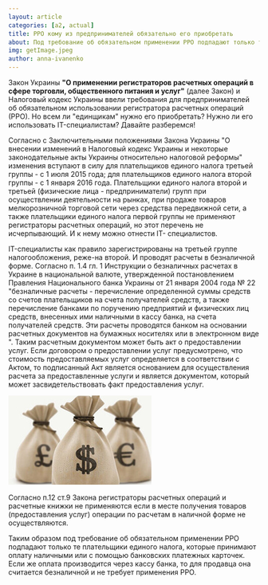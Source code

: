 ```yaml
---
layout: article
categories: [a2, actual]
title: РРО кому из предпринимателей обязательно его приобретать
about: Под требование об обязательном применении РРО подпадают только те плательщики единого налога, которые принимают оплату наличными или с помощью банковских платежных карточек. Если же оплата производится через кассу банка, то для продавца она считается безналичной и не требует применения РРО.
img: getImage.jpeg
author: anna-ivanenko
---
```


Закон Украины **"О применении регистраторов расчетных операций в сфере торговли, общественного питания и услуг"** (далее Закон) и Налоговый кодекс Украины ввели требования для предпринимателей об обязательном использовании регистратора расчетных операций (РРО). Но всем ли  "единщикам" нужно его приобретать? Нужно ли его использовать IT-специалистам? Давайте разберемся!

Согласно с Заключительными положениями Закона Украины "О внесении изменений в Налоговый кодекс Украины и некоторые законодательные акты Украины относительно налоговой реформы" изменения вступают в силу для плательщиков единого налога третьей группы - с 1 июля 2015 года; для плательщиков единого налога второй группы - с 1 января 2016 года. Плательщики единого налога второй и третьей (физические лица - предприниматели) групп при осуществлении деятельности на рынках, при продаже товаров мелкорозничной торговой сети через средства передвижной сети, а также плательщики единого налога первой группы не применяют регистраторы расчетных операций, но этот перечень не исчерпывающий. И к нему можно отнести IT- специалистов.

IT-специалисты как правило зарегистрированы на третьей группе налогообложения, реже-на второй. И проводят расчеты в безналичной форме.
Согласно п. 1.4 гл. 1 Инструкции о безналичных расчетах в Украине в национальной валюте, утвержденной постановлением Правления Национального банка Украины от 21 января 2004 года № 22 "безналичные расчеты - перечисление определенной суммы средств со счетов плательщиков на счета получателей средств, а также перечисление банками по поручению предприятий и физических лиц средств, внесенных ими наличными в кассу банка, на счета получателей средств. Эти расчеты проводятся банком на основании расчетных документов на бумажных носителях или в электронном виде ". Таким расчетным документом может быть акт о предоставлении услуг. Если договором о предоставлении услуг предусмотрено, что стоимость предоставляемых услуг определяется в соответствии с Актом, то подписанный Акт является основанием для осуществления расчета за предоставленные услуги и является документом, который может засвидетельствовать факт предоставления услуг.

![](images/money-minimal.jpg)

Согласно п.12 ст.9 Закона регистраторы расчетных операций и расчетные книжки не применяются если в месте получения товаров (предоставления услуг) операции по расчетам в наличной форме не осуществляются.
	
Таким образом под требование об обязательном применении РРО подпадают только те плательщики единого налога, которые принимают оплату наличными или с помощью банковских платежных карточек. Если же оплата производится через кассу банка, то для продавца она считается безналичной и не требует применения РРО.
